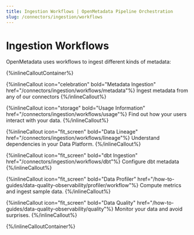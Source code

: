 ```yaml
---
title: Ingestion Workflows | OpenMetadata Pipeline Orchestration
slug: /connectors/ingestion/workflows
---
```


# Ingestion Workflows

OpenMetadata uses workflows to ingest different kinds of metadata:

{%inlineCalloutContainer%}

{%inlineCallout
  icon="celebration"
  bold="Metadata Ingestion"
  href="/connectors/ingestion/workflows/metadata"%}
Ingest metadata from any of our connectors
{%/inlineCallout%}

{%inlineCallout
  icon="storage"
  bold="Usage Information"
  href="/connectors/ingestion/workflows/usage"%}
Find out how your users interact with your data.
{%/inlineCallout%}

{%inlineCallout
  icon="fit_screen"
  bold="Data Lineage"
  href="/connectors/ingestion/workflows/lineage"%}
Understand dependencies in your Data Platform.
{%/inlineCallout%}

{%inlineCallout
  icon="fit_screen"
  bold="dbt Ingestion"
  href="/connectors/ingestion/workflows/dbt"%}
Configure dbt metadata
{%/inlineCallout%}

{%inlineCallout
  icon="fit_screen"
  bold="Data Profiler"
  href="/how-to-guides/data-quality-observability/profiler/workflow"%}
Compute metrics and ingest sample data.
{%/inlineCallout%}

{%inlineCallout
  icon="fit_screen"
  bold="Data Quality"
  href="/how-to-guides/data-quality-observability/quality"%}
Monitor your data and avoid surprises.
{%/inlineCallout%}

{%/inlineCalloutContainer%}
